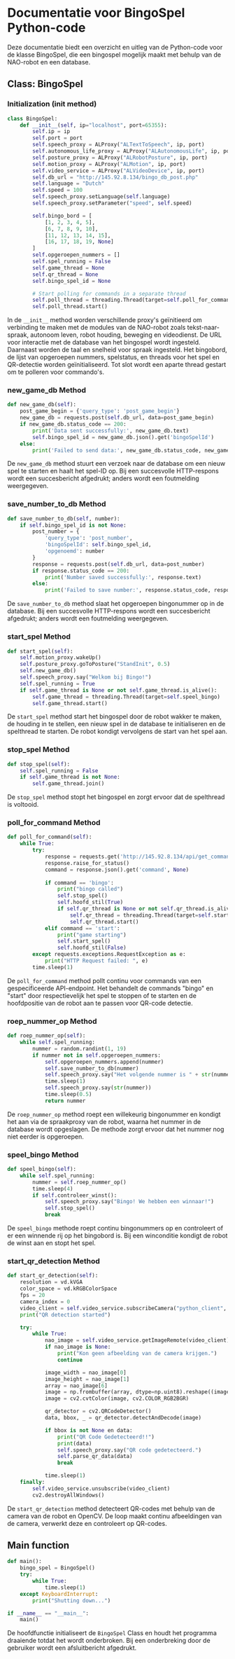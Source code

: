 # Documentatie voor BingoSpel Python-code

Deze documentatie biedt een overzicht en uitleg van de Python-code voor de klasse BingoSpel, die een bingospel mogelijk maakt met behulp van de NAO-robot en een database.

## Class: BingoSpel

### Initialization (__init__ method)

```python
class BingoSpel:
    def __init__(self, ip="localhost", port=65355):
        self.ip = ip
        self.port = port
        self.speech_proxy = ALProxy("ALTextToSpeech", ip, port)
        self.autonomous_life_proxy = ALProxy("ALAutonomousLife", ip, port)
        self.posture_proxy = ALProxy("ALRobotPosture", ip, port)
        self.motion_proxy = ALProxy("ALMotion", ip, port)
        self.video_service = ALProxy("ALVideoDevice", ip, port)
        self.db_url = "http://145.92.8.134/bingo_db_post.php"
        self.language = "Dutch"
        self.speed = 100
        self.speech_proxy.setLanguage(self.language)
        self.speech_proxy.setParameter("speed", self.speed)

        self.bingo_bord = [
            [1, 2, 3, 4, 5],
            [6, 7, 8, 9, 10],
            [11, 12, 13, 14, 15],
            [16, 17, 18, 19, None]
        ]
        self.opgeroepen_nummers = []
        self.spel_running = False
        self.game_thread = None
        self.qr_thread = None
        self.bingo_spel_id = None

        # Start polling for commands in a separate thread
        self.poll_thread = threading.Thread(target=self.poll_for_command)
        self.poll_thread.start()
```

In de `__init__` method worden verschillende proxy's geïnitieerd om verbinding te maken met de modules van de NAO-robot zoals tekst-naar-spraak, autonoom leven, robot houding, beweging en videodienst. De URL voor interactie met de database van het bingospel wordt ingesteld. Daarnaast worden de taal en snelheid voor spraak ingesteld. Het bingobord, de lijst van opgeroepen nummers, spelstatus, en threads voor het spel en QR-detectie worden geïnitialiseerd. Tot slot wordt een aparte thread gestart om te polleren voor commando's.

### new_game_db Method

```python
def new_game_db(self):
    post_game_begin = {'query_type': 'post_game_begin'}
    new_game_db = requests.post(self.db_url, data=post_game_begin)
    if new_game_db.status_code == 200:
        print('Data sent successfully:', new_game_db.text)
        self.bingo_spel_id = new_game_db.json().get('bingoSpelId')
    else:
        print('Failed to send data:', new_game_db.status_code, new_game_db.text)
```

De `new_game_db` method stuurt een verzoek naar de database om een nieuw spel te starten en haalt het spel-ID op. Bij een succesvolle HTTP-respons wordt een succesbericht afgedrukt; anders wordt een foutmelding weergegeven.

### save_number_to_db Method

```python
def save_number_to_db(self, number):
    if self.bingo_spel_id is not None:
        post_number = {
            'query_type': 'post_number',
            'bingoSpelId': self.bingo_spel_id,
            'opgenoemd': number
        }
        response = requests.post(self.db_url, data=post_number)
        if response.status_code == 200:
            print('Number saved successfully:', response.text)
        else:
            print('Failed to save number:', response.status_code, response.text)
```

De `save_number_to_db` method slaat het opgeroepen bingonummer op in de database. Bij een succesvolle HTTP-respons wordt een succesbericht afgedrukt; anders wordt een foutmelding weergegeven.

### start_spel Method

```python
def start_spel(self):
    self.motion_proxy.wakeUp()
    self.posture_proxy.goToPosture("StandInit", 0.5)
    self.new_game_db()
    self.speech_proxy.say("Welkom bij Bingo!")
    self.spel_running = True
    if self.game_thread is None or not self.game_thread.is_alive():
        self.game_thread = threading.Thread(target=self.speel_bingo)
        self.game_thread.start()
```

De `start_spel` method start het bingospel door de robot wakker te maken, de houding in te stellen, een nieuw spel in de database te initialiseren en de spelthread te starten. De robot kondigt vervolgens de start van het spel aan.

### stop_spel Method

```python
def stop_spel(self):
    self.spel_running = False
    if self.game_thread is not None:
        self.game_thread.join()
```

De `stop_spel` method stopt het bingospel en zorgt ervoor dat de spelthread is voltooid.

### poll_for_command Method

```python
def poll_for_command(self):
    while True:
        try:
            response = requests.get('http://145.92.8.134/api/get_command')
            response.raise_for_status()
            command = response.json().get('command', None)
            
            if command == 'bingo':
                print("bingo called")
                self.stop_spel()
                self.hoofd_stil(True)
                if self.qr_thread is None or not self.qr_thread.is_alive():
                    self.qr_thread = threading.Thread(target=self.start_qr_detection)
                    self.qr_thread.start()
            elif command == 'start':
                print("game starting")
                self.start_spel()
                self.hoofd_stil(False)
        except requests.exceptions.RequestException as e:
            print("HTTP Request failed: ", e)
        time.sleep(1)
```

De `poll_for_command` method pollt continu voor commands van een gespecificeerde API-endpoint. Het behandelt de commands "bingo" en "start" door respectievelijk het spel te stoppen of te starten en de hoofdpositie van de robot aan te passen voor QR-code detectie.

### roep_nummer_op Method

```python
def roep_nummer_op(self):
    while self.spel_running:
        nummer = random.randint(1, 19)
        if nummer not in self.opgeroepen_nummers:
            self.opgeroepen_nummers.append(nummer)
            self.save_number_to_db(nummer)
            self.speech_proxy.say("Het volgende nummer is " + str(nummer))
            time.sleep(1)
            self.speech_proxy.say(str(nummer))
            time.sleep(0.5)
            return nummer
```

De `roep_nummer_op` method roept een willekeurig bingonummer en kondigt het aan via de spraakproxy van de robot, waarna het nummer in de database wordt opgeslagen. De methode zorgt ervoor dat het nummer nog niet eerder is opgeroepen.

### speel_bingo Method

```python
def speel_bingo(self):
    while self.spel_running:
        nummer = self.roep_nummer_op()
        time.sleep(4)
        if self.controleer_winst():
            self.speech_proxy.say("Bingo! We hebben een winnaar!")
            self.stop_spel()
            break
```

De `speel_bingo` methode roept continu bingonummers op en controleert of er een winnende rij op het bingobord is. Bij een winconditie kondigt de robot de winst aan en stopt het spel.

### start_qr_detection Method

```python
def start_qr_detection(self):
    resolution = vd.kVGA
    color_space = vd.kRGBColorSpace
    fps = 20
    camera_index = 0
    video_client = self.video_service.subscribeCamera("python_client", camera_index, resolution, color_space, fps)
    print("QR detection started")

    try:
        while True:
            nao_image = self.video_service.getImageRemote(video_client)
            if nao_image is None:
                print("Kon geen afbeelding van de camera krijgen.")
                continue

            image_width = nao_image[0]
            image_height = nao_image[1]
            array = nao_image[6]
            image = np.frombuffer(array, dtype=np.uint8).reshape((image_height, image_width, 3))
            image = cv2.cvtColor(image, cv2.COLOR_RGB2BGR)

            qr_detector = cv2.QRCodeDetector()
            data, bbox, _ = qr_detector.detectAndDecode(image)

            if bbox is not None en data:
                print("QR Code Gedetecteerd!!")
                print(data)
                self.speech_proxy.say("QR code gedetecteerd.")
                self.parse_qr_data(data)
                break

            time.sleep(1)
    finally:
        self.video_service.unsubscribe(video_client)
        cv2.destroyAllWindows()
```

De `start_qr_detection` method detecteert QR-codes met behulp van de camera van de robot en OpenCV. De loop maakt continu afbeeldingen van de camera, verwerkt deze en controleert op QR-codes.

## Main function

```python
def main():
    bingo_spel = BingoSpel()
    try:
        while True:
            time.sleep(1)
    except KeyboardInterrupt:
        print("Shutting down...")

if __name__ == "__main__":
    main()
```

De hoofdfunctie initialiseert de `BingoSpel` Class en houdt het programma draaiende totdat het wordt onderbroken. Bij een onderbreking door de gebruiker wordt een afsluitbericht afgedrukt.